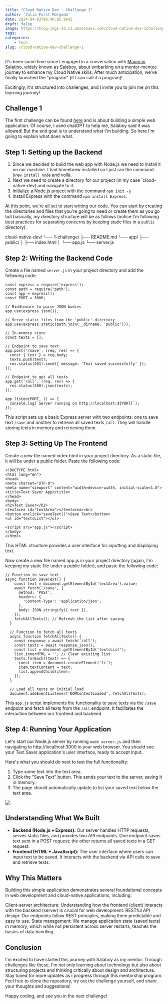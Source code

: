 ```yaml
---
title: "Cloud Native Dev - Challenge 1"
author: 'Julia Furst Morgado'
date: 2024-04-03T06:46:05.964Z
draft: false
image: https://blog-imgs-23.s3.amazonaws.com/cloud-native-dev-1challenge.png
tags:
categories: 
    - Tech
slug: /cloud-native-dev-challenge-1
---
```


It's been some time since I engaged in a conversation with [Mauricio Salatino](https://www.salaboy.com/about/), widely known as Salaboy, about embarking on a mentor-mentee journey to enhance my Cloud Native skills. After much anticipation, we've finally launched the "program" (if I can call it a program)!

Excitingly, it's structured into challenges, and I invite you to join me on this learning journey!

## Challenge 1
The first challenge can be found [here](https://github.com/salaboy/cloud-native-dev/tree/main/1) and is about building a simple web application. Of course, I used chatGPT to help me, Salaboy said it was allowed! But the end goal is to understand what I'm building. So here I'm going to explain what does what.

## Step 1: Setting up the Backend
1. Since we decided to build the web app with Node.js we need to install it on our machine. I had homebrew installed so I just ran the command `brew install node` and voilà.
2. Next we need to create a directory for our project (in my case `cloud-native-dev) and navigate to it.
3. Initialize a Node.js project with the command `npm init -y`
4. Install Express with the command `npm install Express`.

At this point, we're all set to start writing our code. You can start by creating the directories and files that you're going to need or create them as you go but basically, my directory structure will be as follows (notice I'm following best practices for separating concerns by keeping static files in a `public` directory):

cloud-native-dev/
└── 1-challenge/
    ├── README.md
    └── app/
        ├── public/
        │   ├── index.html
        │   └── app.js
        └── server.js

## Step 2: Writing the Backend Code
Create a file named `server.js` in your project directory and add the following code:

```
const express = require('express');
const path = require('path');
const app = express();
const PORT = 3000;

// Middleware to parse JSON bodies
app.use(express.json());

// Serve static files from the 'public' directory
app.use(express.static(path.join(__dirname, 'public')));

// In-memory store
const texts = [];

// Endpoint to save text
app.post('/save', (req, res) => {
  const { text } = req.body;
  texts.push(text);
  res.status(201).send({ message: 'Text saved successfully' });
});

// Endpoint to get all texts
app.get('/all', (req, res) => {
  res.status(200).json(texts);
});

app.listen(PORT, () => {
  console.log(`Server running on http://localhost:${PORT}`);
});
```
This script sets up a basic Express server with two endpoints: one to save text `/save` and another to retrieve all saved texts `/all`. They will handle storing texts in memory and retrieving them.


## Step 3: Setting Up The Frontend
Create a new file named index.html in your project directory. As a static file, it will be under a public folder. Paste the following code:

```
<!DOCTYPE html>
<html lang="en">
<head>
<meta charset="UTF-8">
<meta name="viewport" content="width=device-width, initial-scale=1.0">
<title>Text Saver App</title>
</head>
<body>
<h2>Text Saver</h2>
<textarea id="textArea"></textarea><br>
<button onclick="saveText()">Save Text</button>
<ul id="textsList"></ul>

<script src="app.js"></script>
</body>
</html>
```
This HTML structure provides a user interface for inputting and displaying text.

Now create a new file named app.js in your project directory (again, I'm keeping my static file under a public folder), and paste the following code:

```
// Function to save text
async function saveText() {
    const text = document.getElementById('textArea').value;
    await fetch('/save', {
      method: 'POST',
      headers: {
        'Content-Type': 'application/json',
      },
      body: JSON.stringify({ text }),
    });
    fetchAllTexts(); // Refresh the list after saving
  }
  
  // Function to fetch all texts
  async function fetchAllTexts() {
    const response = await fetch('/all');
    const texts = await response.json();
    const list = document.getElementById('textsList');
    list.innerHTML = ''; // Clear existing list
    texts.forEach((text) => {
      const item = document.createElement('li');
      item.textContent = text;
      list.appendChild(item);
    });
  }
  
  // Load all texts on initial load
  document.addEventListener('DOMContentLoaded', fetchAllTexts);
```
This `app.js` script implements the functionality to save texts via the `/save` endpoint and fetch all texts from the `/all` endpoint. It facilitates the interaction between our frontend and backend.

## Step 4: Running Your Application
Let's start our Node.js server by running `node server.js` and then navigating to http://localhost:3000 in your web browser. You should see your Text Saver application's user interface, ready to accept input. 

Here's what you should do next to test the full functionality:

1. Type some text into the text area.
2. Click the "Save Text" button. This sends your text to the server, saving it in memory.
3. The page should automatically update to list your saved text below the text area.

![](https://blog-imgs-23.s3.amazonaws.com/web-server-challenge1.png)

## Understanding What We Built
- **Backend (Node.js + Express):** Our server handles HTTP requests, serves static files, and provides two API endpoints. One endpoint saves text sent in a POST request; the other returns all saved texts in a GET request.
- **Frontend (HTML + JavaScript):** The user interface where users can input text to be saved. It interacts with the backend via API calls to save and retrieve texts.

## Why This Matters
Building this simple application demonstrates several foundational concepts in web development and cloud-native applications, including:

Client-server architecture: Understanding how the frontend (client) interacts with the backend (server) is crucial for web development.
RESTful API design: Our endpoints follow REST principles, making them predictable and easy to use.
State management: We manage application state (saved texts) in memory, which while not persistent across server restarts, teaches the basics of data handling.

## Conclusion
I'm excited to have started this journey with Salaboy as my mentor. Through challenges like these, I'm not only learning about technology but also about structuring projects and thinking critically about design and architecture. Stay tuned for more updates as I progress through this mentorship program. Feel free to clone the repository, try out the challenge yourself, and share your thoughts and suggestions!

Happy coding, and see you in the next challenge!
